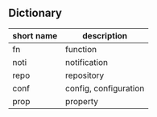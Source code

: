 
Dictionary
------------------

| short name | description           |
|------------|-----------------------|
| fn         | function              |
| noti       | notification          |
| repo       | repository            |
| conf       | config, configuration |
| prop       | property              |
